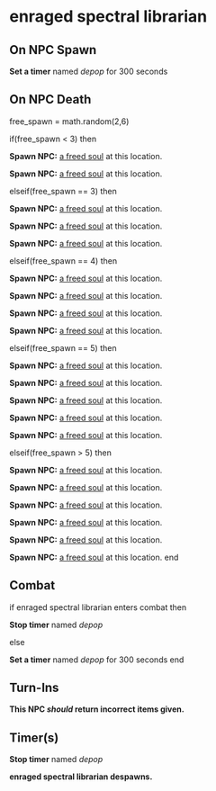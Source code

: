 # enraged spectral librarian



## On NPC Spawn

**Set a timer** named *depop* for 300 seconds
## On NPC Death

free_spawn = math.random(2,6)

if(free_spawn < 3) then


**Spawn NPC:**  [a freed soul](/npc/88093) at this location.


**Spawn NPC:**  [a freed soul](/npc/88093) at this location.

elseif(free_spawn == 3) then


**Spawn NPC:**  [a freed soul](/npc/88093) at this location.


**Spawn NPC:**  [a freed soul](/npc/88093) at this location.


**Spawn NPC:**  [a freed soul](/npc/88093) at this location.

elseif(free_spawn == 4) then


**Spawn NPC:**  [a freed soul](/npc/88093) at this location.


**Spawn NPC:**  [a freed soul](/npc/88093) at this location.


**Spawn NPC:**  [a freed soul](/npc/88093) at this location.


**Spawn NPC:**  [a freed soul](/npc/88093) at this location.

elseif(free_spawn == 5) then


**Spawn NPC:**  [a freed soul](/npc/88093) at this location.


**Spawn NPC:**  [a freed soul](/npc/88093) at this location.


**Spawn NPC:**  [a freed soul](/npc/88093) at this location.


**Spawn NPC:**  [a freed soul](/npc/88093) at this location.


**Spawn NPC:**  [a freed soul](/npc/88093) at this location.

elseif(free_spawn > 5) then


**Spawn NPC:**  [a freed soul](/npc/88093) at this location.


**Spawn NPC:**  [a freed soul](/npc/88093) at this location.


**Spawn NPC:**  [a freed soul](/npc/88093) at this location.


**Spawn NPC:**  [a freed soul](/npc/88093) at this location.


**Spawn NPC:**  [a freed soul](/npc/88093) at this location.


**Spawn NPC:**  [a freed soul](/npc/88093) at this location.
end

## Combat

if enraged spectral librarian enters combat  then


**Stop timer** named *depop*

else


**Set a timer** named *depop* for 300 seconds
end

## Turn-Ins



**This NPC *should* return incorrect items given.**

## Timer(s)

**Stop timer** named *depop*

**enraged spectral librarian despawns.**




